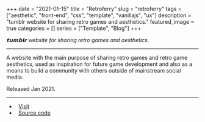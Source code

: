 +++ 
date = "2021-01-15"
title = "Retroferry"
slug = "retroferry"
tags = ["aesthetic", "front-end", "css", "template", "vanillajs", "ux"]
description = "tumblr website for sharing retro games and aesthetics."
featured_image = true
categories = []
series = ["Template", "Blog"]
+++

<p>
<em>𝘁𝘂𝗺𝗯𝗹𝗿 website for sharing retro games and aesthetics.</em>
</p>
<hr>
<p>
    A website with the main purpose of sharing retro games and retro game aesthetics, used as inspiration for future game development and also as a means to build a community with others outside of mainstream social media.
</p>
<p>Released Jan 2021.</p>
<hr>
<ul>
	<li><i class="fa fa-terminal"></i>&nbsp; <a href="http://gestyy.com/etTogi">Visit</a></li>
	<li><i class="fa fa-download"></i>&nbsp; <a href="http://gestyy.com/etToge" class="disabled-link">Source code</a></li>
</ul>
